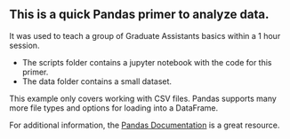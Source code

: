 ## This is a quick Pandas primer to analyze data.
It was used to teach a group of Graduate Assistants basics within a 1 hour session.

* The scripts folder contains a jupyter notebook with the code for this primer.
* The data folder contains a small dataset.


This example only covers working with CSV files. Pandas supports many more file types and options for loading into a DataFrame.

For additional information, the [Pandas Documentation](https://pandas.pydata.org/pandas-docs/stable/) is a great resource.